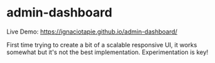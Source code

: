 # admin-dashboard


Live Demo: https://ignaciotapie.github.io/admin-dashboard/


First time trying to create a bit of a scalable responsive UI, it works somewhat but it's not the best implementation. Experimentation is key!
